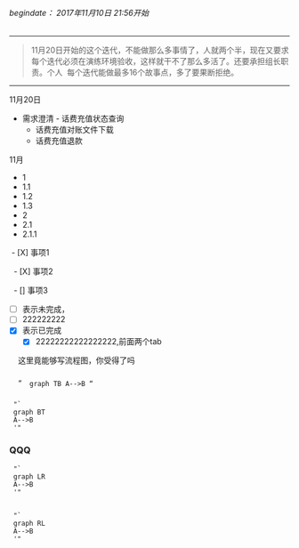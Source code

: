 ###### begindate： 2017年11月10日 21:56开始
----------
 > 11月20日开始的这个迭代，不能做那么多事情了，人就两个半，现在又要求每个迭代必须在演练环境验收，这样就干不了那么多活了。还要承担组长职责。个人
  每个迭代能做最多16个故事点，多了要果断拒绝。
----
11月20日
- 需求澄清 
    - 话费充值状态查询 
    - 话费充值对账文件下载 
    - 话费充值退款 















11月
- 1
 - 1.1
 - 1.2
 - 1.3
- 2
 - 2.1
  - 2.1.1

  
  - [X] 事项1
  
   - [X] 事项2
   
   - [] 事项3
   
   
   - [ ] 表示未完成， 
   - [ ] 222222222
   - [X] 表示已完成   
     - [X] 22222222222222222,前面两个tab  
     
     这里竟能够写流程图，你受得了吗 
   ###  
     
     “` 
     graph TB
     A-->B
     “`
  ###   
     "`
     graph BT
     A-->B
     '"
###   QQQ
     "`
     graph LR
     A-->B
     '"
     
     
     "`
     graph RL
     A-->B
     '"
